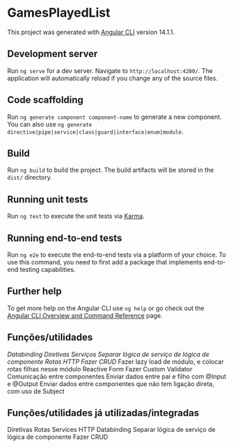 # GamesPlayedList

This project was generated with [Angular CLI](https://github.com/angular/angular-cli) version 14.1.1.

## Development server

Run `ng serve` for a dev server. Navigate to `http://localhost:4200/`. The application will automatically reload if you change any of the source files.

## Code scaffolding

Run `ng generate component component-name` to generate a new component. You can also use `ng generate directive|pipe|service|class|guard|interface|enum|module`.

## Build

Run `ng build` to build the project. The build artifacts will be stored in the `dist/` directory.

## Running unit tests

Run `ng test` to execute the unit tests via [Karma](https://karma-runner.github.io).

## Running end-to-end tests

Run `ng e2e` to execute the end-to-end tests via a platform of your choice. To use this command, you need to first add a package that implements end-to-end testing capabilities.

## Further help

To get more help on the Angular CLI use `ng help` or go check out the [Angular CLI Overview and Command Reference](https://angular.io/cli) page.

## Funções/utilidades

_Databinding_
_Diretivas_
_Serviços_
_Separar lógica de serviço de lógica de componente_
_Rotas_
_HTTP_
_Fazer CRUD_
Fazer lazy load de módulo, e colocar rotas filhas nesse módulo
Reactive Form
Fazer Custom Validator
Comunicação entre componentes
Enviar dados entre pai e filho com @Input e @Output
Enviar dados entre componentes que não tem ligação direta, com uso de Subject

## Funções/utilidades já utilizadas/integradas

Diretivas
Rotas
Services
HTTP
Databinding
Separar lógica de serviço de lógica de componente
Fazer CRUD
